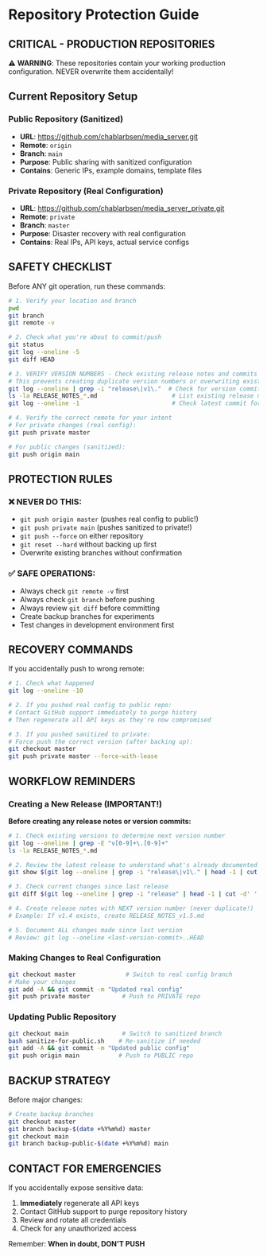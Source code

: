 # Repository Protection Guide

## CRITICAL - PRODUCTION REPOSITORIES

⚠️ **WARNING**: These repositories contain your working production configuration. NEVER overwrite them accidentally!

## Current Repository Setup

### Public Repository (Sanitized)
- **URL**: https://github.com/chablarbsen/media_server.git
- **Remote**: `origin`
- **Branch**: `main`
- **Purpose**: Public sharing with sanitized configuration
- **Contains**: Generic IPs, example domains, template files

### Private Repository (Real Configuration)
- **URL**: https://github.com/chablarbsen/media_server_private.git
- **Remote**: `private`
- **Branch**: `master`
- **Purpose**: Disaster recovery with real configuration
- **Contains**: Real IPs, API keys, actual service configs

## SAFETY CHECKLIST

Before ANY git operation, run these commands:

```bash
# 1. Verify your location and branch
pwd
git branch
git remote -v

# 2. Check what you're about to commit/push
git status
git log --oneline -5
git diff HEAD

# 3. VERIFY VERSION NUMBERS - Check existing release notes and commits
# This prevents creating duplicate version numbers or overwriting existing releases
git log --oneline | grep -i "release\|v1\."  # Check for version commits
ls -la RELEASE_NOTES_*.md                     # List existing release notes
git log --oneline -1                          # Check latest commit for current version

# 4. Verify the correct remote for your intent
# For private changes (real config):
git push private master

# For public changes (sanitized):
git push origin main
```

## PROTECTION RULES

### ❌ NEVER DO THIS:
- `git push origin master` (pushes real config to public!)
- `git push private main` (pushes sanitized to private!)
- `git push --force` on either repository
- `git reset --hard` without backing up first
- Overwrite existing branches without confirmation

### ✅ SAFE OPERATIONS:
- Always check `git remote -v` first
- Always check `git branch` before pushing
- Always review `git diff` before committing
- Create backup branches for experiments
- Test changes in development environment first

## RECOVERY COMMANDS

If you accidentally push to wrong remote:

```bash
# 1. Check what happened
git log --oneline -10

# 2. If you pushed real config to public repo:
# Contact GitHub support immediately to purge history
# Then regenerate all API keys as they're now compromised

# 3. If you pushed sanitized to private:
# Force push the correct version (after backing up):
git checkout master
git push private master --force-with-lease
```

## WORKFLOW REMINDERS

### Creating a New Release (IMPORTANT!)

**Before creating any release notes or version commits:**

```bash
# 1. Check existing versions to determine next version number
git log --oneline | grep -E "v[0-9]+\.[0-9]+"
ls -la RELEASE_NOTES_*.md

# 2. Review the latest release to understand what's already documented
git show $(git log --oneline | grep -i "release\|v1\." | head -1 | cut -d' ' -f1)

# 3. Check current changes since last release
git diff $(git log --oneline | grep -i "release" | head -1 | cut -d' ' -f1)..HEAD

# 4. Create release notes with NEXT version number (never duplicate!)
# Example: If v1.4 exists, create RELEASE_NOTES_v1.5.md

# 5. Document ALL changes made since last version
# Review: git log --oneline <last-version-commit>..HEAD
```

### Making Changes to Real Configuration
```bash
git checkout master              # Switch to real config branch
# Make your changes
git add -A && git commit -m "Updated real config"
git push private master         # Push to PRIVATE repo
```

### Updating Public Repository
```bash
git checkout main               # Switch to sanitized branch
bash sanitize-for-public.sh    # Re-sanitize if needed
git add -A && git commit -m "Updated public config"
git push origin main           # Push to PUBLIC repo
```

## BACKUP STRATEGY

Before major changes:
```bash
# Create backup branches
git checkout master
git branch backup-$(date +%Y%m%d) master
git checkout main
git branch backup-public-$(date +%Y%m%d) main
```

## CONTACT FOR EMERGENCIES

If you accidentally expose sensitive data:
1. **Immediately** regenerate all API keys
2. Contact GitHub support to purge repository history
3. Review and rotate all credentials
4. Check for any unauthorized access

Remember: **When in doubt, DON'T PUSH**